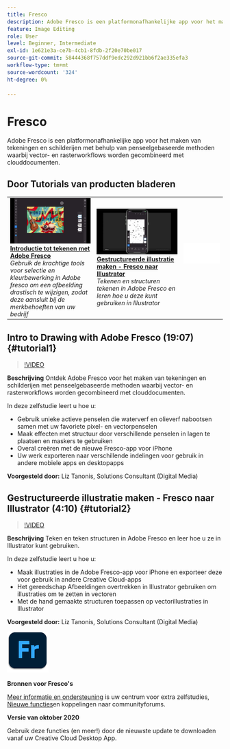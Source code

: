 ```yaml
---
title: Fresco
description: Adobe Fresco is een platformonafhankelijke app voor het maken van tekeningen en schilderijen met behulp van penseelgebaseerde methoden waarbij vector- en rasterworkflows worden gecombineerd met clouddocumenten
feature: Image Editing
role: User
level: Beginner, Intermediate
exl-id: 1e621e3a-ce7b-4cb1-8fdb-2f20e70be017
source-git-commit: 58444368f757ddf9edc292d921bb6f2ae335efa3
workflow-type: tm+mt
source-wordcount: '324'
ht-degree: 0%

---
```


# Fresco

Adobe Fresco is een platformonafhankelijke app voor het maken van tekeningen en schilderijen met behulp van penseelgebaseerde methoden waarbij vector- en rasterworkflows worden gecombineerd met clouddocumenten.

## Door Tutorials van producten bladeren

<table style="table-layout:fixed">
<tr>
 <td>
   <a href="fresco.md#tutorial1">
      <img alt="Introductie tot tekenen met Adobe Fresco" src="../assets/fresco_drawingPaintingIntro_tanonis_thumbnail.jpg" />
   </a>
    <div>
   <a href="fresco.md#tutorial1"><strong>Introductie tot tekenen met Adobe Fresco</strong></a>
    </div>
    <em>Gebruik de krachtige tools voor selectie en kleurbewerking in Adobe fresco om een afbeelding drastisch te wijzigen, zodat deze aansluit bij de merkbehoeften van uw bedrijf</em>
    <br>
  </td>
  <td>
   <a href="fresco.md#tutorial2">
      <img alt="Gestructureerde illustratie maken - Fresco naar Illustrator" src="../assets/fresco_textureToVector_tanonis_thumbnail.jpg" />
   </a>
    <div>
   <a href="fresco.md#tutorial2"><strong>Gestructureerde illustratie maken - Fresco naar Illustrator</strong></a>
    </div>
    <em>Tekenen en structuren tekenen in Adobe Fresco en leren hoe u deze kunt gebruiken in Illustrator</em>
    <br>
  </td>
  <td>
    <img alt="Spacer" src="../assets/Whitespacer.png" />
    <div>
    <br>
  </td>
</tr>
</table>

## Intro to Drawing with Adobe Fresco (19:07) {#tutorial1}

>[!VIDEO](https://video.tv.adobe.com/v/326946?hidetitle=true)

**Beschrijving**
Ontdek Adobe Fresco voor het maken van tekeningen en schilderijen met penseelgebaseerde methoden waarbij vector- en rasterworkflows worden gecombineerd met clouddocumenten.

In deze zelfstudie leert u hoe u:
* Gebruik unieke actieve penselen die waterverf en olieverf nabootsen samen met uw favoriete pixel- en vectorpenselen
* Maak effecten met structuur door verschillende penselen in lagen te plaatsen en maskers te gebruiken
* Overal creëren met de nieuwe Fresco-app voor iPhone
* Uw werk exporteren naar verschillende indelingen voor gebruik in andere mobiele apps en desktopapps

**Voorgesteld door:**
Liz Tanonis, Solutions Consultant (Digital Media)

## Gestructureerde illustratie maken - Fresco naar Illustrator (4:10) {#tutorial2}

>[!VIDEO](https://video.tv.adobe.com/v/326947?hidetitle=true)

**Beschrijving**
Teken en teken structuren in Adobe Fresco en leer hoe u ze in Illustrator kunt gebruiken.

In deze zelfstudie leert u hoe u:
* Maak illustraties in de Adobe Fresco-app voor iPhone en exporteer deze voor gebruik in andere Creative Cloud-apps
* Het gereedschap Afbeeldingen overtrekken in Illustrator gebruiken om illustraties om te zetten in vectoren
* Met de hand gemaakte structuren toepassen op vectorillustraties in Illustrator

**Voorgesteld door:**
Liz Tanonis, Solutions Consultant (Digital Media)

![Fresco-logo](../assets/fr_appicon_96.png)

**Bronnen voor Fresco&#39;s**

[Meer informatie en ondersteuning](https://helpx.adobe.com/support/adobe-fresco.html) is uw centrum voor extra zelfstudies, [Nieuwe functies](https://helpx.adobe.com/fresco/using/whats-new.html)en koppelingen naar communityforums.

**Versie van oktober 2020**

Gebruik deze functies (en meer!) door de nieuwste update te downloaden vanaf uw Creative Cloud Desktop App.
